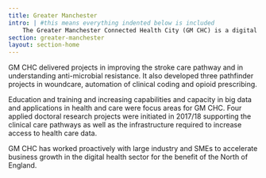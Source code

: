 ```yaml
---
title: Greater Manchester
intro: | #this means everything indented below is included
    The Greater Manchester Connected Health City (GM CHC) is a digital health programme which uses patient data to improve the pace of progress in local health services.
section: greater-manchester
layout: section-home
---
```

GM CHC delivered projects in improving the stroke care pathway and in understanding anti-microbial resistance. It also developed three pathfinder projects in woundcare, automation of clinical coding and opioid prescribing.

Education and training and increasing capabilities and capacity in big data and applications in health and care were focus areas for GM CHC. Four applied doctoral research projects were initiated in 2017/18 supporting the clinical care pathways as well as the infrastructure required to increase access to health care data.

GM CHC has worked proactively with large industry and SMEs to accelerate business growth in the digital health sector for the benefit of the North of England.
